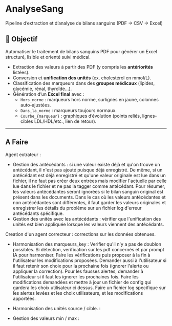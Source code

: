 # AnalyseSang
Pipeline d’extraction et d’analyse de bilans sanguins (PDF → CSV → Excel)

## 📌 Objectif
Automatiser le traitement de bilans sanguins PDF pour générer un Excel structuré, lisible et orienté suivi médical.

- Extraction des valeurs à partir des PDF (y compris les **antériorités** listées).  
- Conversion et **unification des unités** (ex. cholestérol en mmol/L).  
- Classification des marqueurs dans des **groupes médicaux** (lipides, glycémie, rénal, thyroïde…).  
- Génération d’un **Excel final** avec :
  - `Hors_norme` : marqueurs hors norme, surlignés en jaune, colonnes auto-ajustées.  
  - `Dans_la_norme` : marqueurs toujours normaux.  
  - `Courbe_{marqueur}` : graphiques d’évolution (points reliés, lignes-cibles LDL/HDL/etc., lien de retour).  

---
## A Faire

Agent extrateur : 
- Gestion des antécédants : 
si une valeur existe déjà et qu'on trouve un antécédant, il n'est pas ajouté puisque déjà enregistré. De même, si un antécédant est déjà enregistré et qu'une valeur originale est lue dans un fichier, il ne faut pas créer deux entrées mais modifier l'actuelle par celle lue dans le fichier et ne pas la tagger comme antécédant. Pour résumer, les valeurs antécédantes seront ignorées si le bilan sanguin original est présent dans les documents. Dans le cas où les valeurs antécédantes et non antécédantes sont différentes, il faut garder les valeurs originales et enregistrer les détails du problème sur un fichier log d'erreur antécédants spécifique.
- Gestion des unités avec les antécédants : vérifier que l'unification des unités est bien appliquée lorsque les valeurs viennent des antécédants.
  
Creation d'un agent correcteur  : corrections sur les données obtenues.
- Harmonisation des marqueurs_key : Verifier qu'il n'y a pas de doublon possibles. Si détection, verification sur les pdf concernés et par prompt IA pour harmoniser.
  Faire les vérifications puis proposer à la fin à l'utilisateur les modifications proposées. Demander aussi à l'utilisateur si il faut retenir son choix pour la prochaine fois (ignorer l'alerte ou appliquer la correction).
  Pour les fausses alertes, demander à l'utilisateur si il faut les ignorer les prochaines fois.
  Faire les modifications demandées et mettre à jour un fichier de config qui gardera les choix utilisateur ci dessus. 
  Faire un fichier log specifique sur les alertes levées et les choix utilisateurs, et les modifications apportées.
  
- Harmonisation des unités source / cible. :

- Gestion des valeurs min / max : 

  
